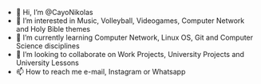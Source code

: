 - 👋 Hi, I’m @CayoNikolas
- 👀 I’m interested in Music, Volleyball, Videogames, Computer Network and Holy Bible themes
- 🌱 I’m currently learning Computer Network, Linux OS, Git and Computer Science disciplines
- 💞️ I’m looking to collaborate on Work Projects, University Projects and University Lessons
- 📫 How to reach me e-mail, Instagram or Whatsapp

<!---
CayoNikolas/CayoNikolas is a ✨ special ✨ repository because its `README.md` (this file) appears on your GitHub profile.
You can click the Preview link to take a look at your changes.
--->

